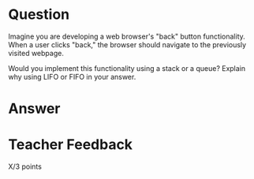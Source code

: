 # Question

Imagine you are developing a web browser's "back" button functionality. When a user clicks "back," the browser should navigate to the previously visited webpage. 

Would you implement this functionality using a stack or a queue? Explain why using LIFO or FIFO in your answer.

# Answer


# Teacher Feedback

X/3 points